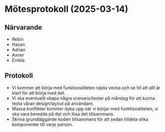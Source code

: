 # Mötesprotokoll (2025-03-14)

## Närvarande

- Rebin
- Hasan
- Adrian
- Axner
- Embla

## Protokoll

- Vi kommer att börja med funktionaliteten nästa vecka och se till att allt är klart för att börja med det.
- Vi ska eventuellt skapa några scenario/tester på måndag för att kunna testa våran design/layout på användare.
- Massa konflikter kommer dyka upp när vi börjar med funktionaliteten, vi ska vara beredda på det och lösa det tillsammans.
- Skriva grundläggande koden tillsammans för att sedan tilldela olika komponenter till varje person.
